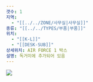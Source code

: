 ```yaml
---
갯수: 1
지역:
  - "[[../../ZONE/사무실|사무실]]"
종류: "[[../../TYPES/부품|부품]]"
위치:
  - "[[K-L]]"
  - "[[DESK-SUB]]"
상세위치: AIR FORCE 1 박스
설명: 독거미에 추가되어 있음
---
```

![](http://192.168.50.22/devices/240608_IMG_0256.jpg)